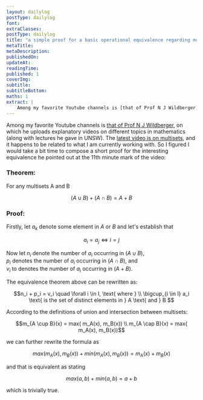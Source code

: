 ```yaml
---
layout: dailylog
postType: dailylog
font: 
extraClasses: 
postType: dailylog
title: "a simple proof for a basic operational equivalence regarding multisets"
metaTitle:
metaDescription: 
publishedOn: 
updateAt: 
readingTime: 
published: 1
coverImg: 
subtitle:
subtitleBottom:
maths: 1
extract: |
    Among my favorite Youtube channels is [that of Prof N J Wildberger](https://www.youtube.com/user/njwildberger/), on which he uploads explanatory videos on different topics in mathematics (along with lectures he gave in UNSW). The [latest video is on multisets](https://youtu.be/alMiaIbxNV4), and it happens to be related to what I am currently working with. So I figured I would take a bit time to compose a short proof for the interesting equivalence he pointed out at the 11th minute mark of the video.
---
```


Among my favorite Youtube channels is [that of Prof N J Wildberger](https://www.youtube.com/user/njwildberger/), on which he uploads explanatory videos on different topics in mathematics (along with lectures he gave in UNSW). The [latest video is on multisets](https://youtu.be/alMiaIbxNV4), and it happens to be related to what I am currently working with. So I figured I would take a bit time to compose a short proof for the interesting equivalence he pointed out at the 11th minute mark of the video:

### Theorem: 

For any multisets A and B

$$(A \cup B) + (A \cap B) = A + B $$

### Proof: 

Firstly, let $a_k$ denote some element in $A$ or $B$ and let's establish that 

$$a_i = a_j \Leftrightarrow i = j$$

Now let $n_i$ denote the number of $a_i$ occurring in $(A \cup B)$, <br>$p_i$ denotes the number of $a_i$ occurring in  $(A \cap B)$, and <br>$v_i$ to denotes the number of $a_i$ occurring in $(A + B)$.

The equivalence theorem above can be rewritten as:

$$n_i + p_i = v_i \quad \forall i \in I, \text{ where } \\ \bigcup_{i \in I} a_i \text{ is the set of distinct elements in } A \text{ and } B $$

According to the definitions of union and intersection between multisets:

$$m_{A \cup B}(x) = max( m_A(x), m_B(x)) \\ m_{A \cap B}(x) = max( m_A(x), m_B(x))$$

we can further rewrite the formula as 

$$max( m_A(x), m_B(x)) + min( m_A(x), m_B(x)) = m_A(x) + m_B(x)$$

and that is equivalent as stating

$$max(a,b) + min(a,b) = a + b$$

which is trivially true.